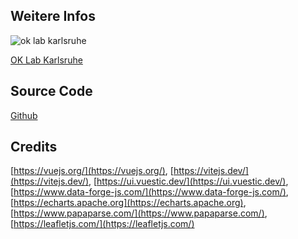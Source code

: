 ## Weitere Infos

<img class="footerimg" src="/icons/oklab.svg" alt="ok lab karlsruhe"/>

[OK Lab Karlsruhe](https://ok-lab-karlsruhe.de) 

## Source Code

[Github](https://github.com/digital-codes/klimaDashboard)

 
## Credits

[https://vuejs.org/](https://vuejs.org/), [https://vitejs.dev/](https://vitejs.dev/), [https://ui.vuestic.dev/](https://ui.vuestic.dev/), [https://www.data-forge-js.com/](https://www.data-forge-js.com/), [https://echarts.apache.org](https://echarts.apache.org), [https://www.papaparse.com/](https://www.papaparse.com/), [https://leafletjs.com/](https://leafletjs.com/)



